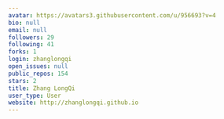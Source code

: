 ```yaml
---
avatar: https://avatars3.githubusercontent.com/u/956693?v=4
bio: null
email: null
followers: 29
following: 41
forks: 1
login: zhanglongqi
open_issues: null
public_repos: 154
stars: 2
title: Zhang LongQi
user_type: User
website: http://zhanglongqi.github.io
---
```

